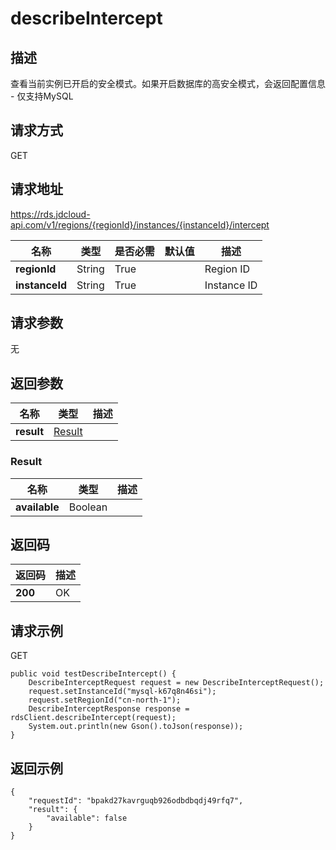 # describeIntercept


## 描述
查看当前实例已开启的安全模式。如果开启数据库的高安全模式，会返回配置信息<br>- 仅支持MySQL

## 请求方式
GET

## 请求地址
https://rds.jdcloud-api.com/v1/regions/{regionId}/instances/{instanceId}/intercept

|名称|类型|是否必需|默认值|描述|
|---|---|---|---|---|
|**regionId**|String|True| |Region ID|
|**instanceId**|String|True| |Instance ID|

## 请求参数
无


## 返回参数
|名称|类型|描述|
|---|---|---|
|**result**|[Result](describeintercept#result)| |

### <div id="result">Result</div>
|名称|类型|描述|
|---|---|---|
|**available**|Boolean| |

## 返回码
|返回码|描述|
|---|---|
|**200**|OK|

## 请求示例
GET
```
public void testDescribeIntercept() {
    DescribeInterceptRequest request = new DescribeInterceptRequest();
    request.setInstanceId("mysql-k67q8n46si");
    request.setRegionId("cn-north-1");
    DescribeInterceptResponse response = rdsClient.describeIntercept(request);
    System.out.println(new Gson().toJson(response));
}

```

## 返回示例
```
{
    "requestId": "bpakd27kavrguqb926odbdbqdj49rfq7", 
    "result": {
        "available": false
    }
}
```
